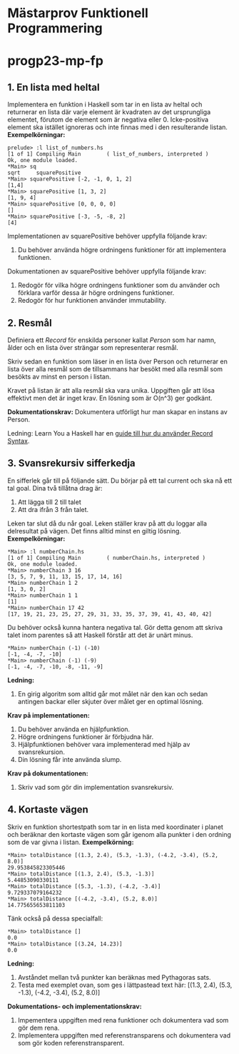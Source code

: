 # Mästarprov Funktionell Programmering
# progp23-mp-fp

## 1. En lista med heltal
Implementera en funktion i Haskell som tar in en lista av heltal och returnerar
en lista där varje element är kvadraten av det ursprungliga elementet, förutom
de element som är negativa eller 0. Icke-positiva element ska istället
ignoreras och inte finnas med i den resulterande listan.
**Exempelkörningar:**
```
prelude> :l list_of_numbers.hs
[1 of 1] Compiling Main        ( list_of_numbers, interpreted )
Ok, one module loaded.
*Main> sq
sqrt     squarePositive
*Main> squarePositive [-2, -1, 0, 1, 2]
[1,4]
*Main> squarePositive [1, 3, 2]
[1, 9, 4]
*Main> squarePositive [0, 0, 0, 0]
[]
*Main> squarePositive [-3, -5, -8, 2]
[4]
```

Implementationen av squarePositive behöver uppfylla följande krav:

1. Du behöver använda högre ordningens funktioner för att implementera
   funktionen. 
   
Dokumentationen av squarePositive behöver uppfylla följande krav:

1. Redogör för vilka högre ordningens funktioner som du använder och förklara
   varför dessa är högre ordningens funktioner.
2. Redogör för hur funktionen använder immutability.

## 2. Resmål
Definiera ett *Record* för enskilda personer kallat *Person* som har namn, ålder
och en lista över strängar som representerar resmål. 

Skriv sedan en funktion som läser in en lista över Person och returnerar en
lista över alla resmål som de tillsammans har besökt med alla resmål som
besökts av minst en person i listan. 

Kravet på listan är att alla resmål ska vara unika.
Uppgiften går att lösa effektivt men det är inget krav. En lösning som är
O(n^3) ger godkänt.

**Dokumentationskrav:** Dokumentera utförligt hur man skapar en instans av Person.

Ledning: Learn You a Haskell har en [guide till hur du använder Record Syntax](http://learnyouahaskell.com/making-our-own-types-and-typeclasses).

## 3. Svansrekursiv sifferkedja
En sifferlek går till på följande sätt. Du börjar på ett tal current och ska nå
ett tal goal. Dina två tillåtna drag är:
1. Att lägga till 2 till talet
2. Att dra ifrån 3 från talet.

Leken tar slut då du når goal. Leken ställer krav på att du loggar alla
delresultat på vägen. Det finns alltid minst en giltig lösning.
**Exempelkörningar:**
```
*Main> :l numberChain.hs
[1 of 1] Compiling Main        ( numberChain.hs, interpreted )
Ok, one module loaded.
*Main> numberChain 3 16
[3, 5, 7, 9, 11, 13, 15, 17, 14, 16]
*Main> numberChain 1 2
[1, 3, 0, 2]
*Main> numberChain 1 1
[1]
*Main> numberChain 17 42
[17, 19, 21, 23, 25, 27, 29, 31, 33, 35, 37, 39, 41, 43, 40, 42]
```
Du behöver också kunna hantera negativa tal. Gör detta genom att skriva talet
inom parentes så att Haskell förstår att det är unärt minus.
```
*Main> numberChain (-1) (-10)
[-1, -4, -7, -10]
*Main> numberChain (-1) (-9)
[-1, -4, -7, -10, -8, -11, -9]
```

**Ledning:**

1. En girig algoritm som alltid går mot målet när den kan och sedan antingen
   backar eller skjuter över målet ger en optimal lösning.

**Krav på implementationen:**

1. Du behöver använda en hjälpfunktion.
2. Högre ordningens funktioner är förbjudna här.
3. Hjälpfunktionen behöver vara implementerad med hjälp av svansrekursion.
4. Din lösning får inte använda slump.

**Krav på dokumentationen:**
1. Skriv vad som gör din implementation svansrekursiv.

## 4. Kortaste vägen
Skriv en funktion shortestpath som tar in en lista med koordinater i planet och
beräknar den kortaste vägen som går igenom alla punkter i den ordning som de
var givna i listan.
**Exempelkörning:**
```
*Main> totalDistance [(1.3, 2.4), (5.3, -1.3), (-4.2, -3.4), (5.2, 8.0)]
29.953845823305446
*Main> totalDistance [(1.3, 2.4), (5.3, -1.3)]
5.44853090330111
*Main> totalDistance [(5.3, -1.3), (-4.2, -3.4)]
9.729337079164232
*Main> totalDistance [(-4.2, -3.4), (5.2, 8.0)]
14.775655653811103
```

Tänk också på dessa specialfall:
```
*Main> totalDistance []
0.0
*Main> totalDistance [(3.24, 14.23)]
0.0
```

**Ledning:**
1. Avståndet mellan två punkter kan beräknas med Pythagoras sats.
2. Testa med exemplet ovan, som ges i lättpastead text här: 
   [(1.3, 2.4), (5.3, -1.3), (-4.2, -3.4), (5.2, 8.0)]

**Dokumentations- och implementationskrav:**
1. Impementera uppgiften med rena funktioner och dokumentera vad som gör dem rena.
2. Implementera uppgiften med referenstransparens och dokumentera vad som gör
   koden referenstransparent.
